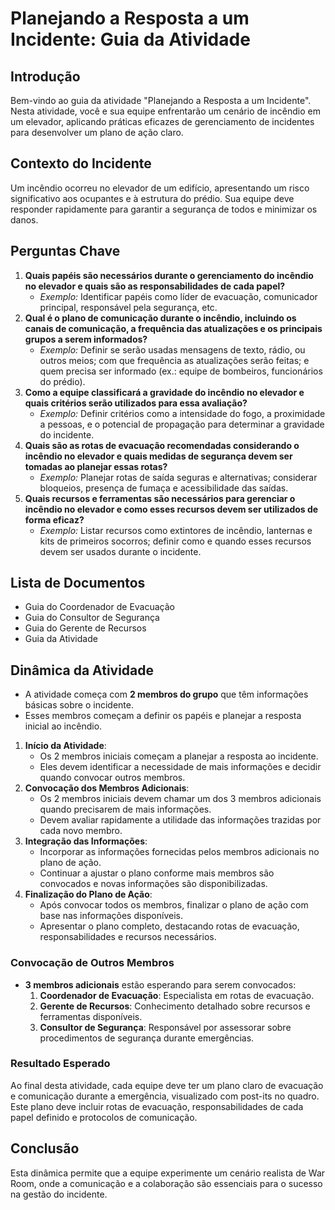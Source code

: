 # Planejando a Resposta a um Incidente: Guia da Atividade

## Introdução

Bem-vindo ao guia da atividade "Planejando a Resposta a um Incidente". Nesta atividade, você e sua equipe enfrentarão um cenário de incêndio em um elevador, aplicando práticas eficazes de gerenciamento de incidentes para desenvolver um plano de ação claro.

## Contexto do Incidente

Um incêndio ocorreu no elevador de um edifício, apresentando um risco significativo aos ocupantes e à estrutura do prédio. Sua equipe deve responder rapidamente para garantir a segurança de todos e minimizar os danos.

## Perguntas Chave

1. **Quais papéis são necessários durante o gerenciamento do incêndio no elevador e quais são as responsabilidades de cada papel?**
   - *Exemplo:* Identificar papéis como líder de evacuação, comunicador principal, responsável pela segurança, etc.
2. **Qual é o plano de comunicação durante o incêndio, incluindo os canais de comunicação, a frequência das atualizações e os principais grupos a serem informados?**
   - *Exemplo:* Definir se serão usadas mensagens de texto, rádio, ou outros meios; com que frequência as atualizações serão feitas; e quem precisa ser informado (ex.: equipe de bombeiros, funcionários do prédio).
3. **Como a equipe classificará a gravidade do incêndio no elevador e quais critérios serão utilizados para essa avaliação?**
   - *Exemplo:* Definir critérios como a intensidade do fogo, a proximidade a pessoas, e o potencial de propagação para determinar a gravidade do incidente.
4. **Quais são as rotas de evacuação recomendadas considerando o incêndio no elevador e quais medidas de segurança devem ser tomadas ao planejar essas rotas?**
   - *Exemplo:* Planejar rotas de saída seguras e alternativas; considerar bloqueios, presença de fumaça e acessibilidade das saídas.
5. **Quais recursos e ferramentas são necessários para gerenciar o incêndio no elevador e como esses recursos devem ser utilizados de forma eficaz?**
   - *Exemplo:* Listar recursos como extintores de incêndio, lanternas e kits de primeiros socorros; definir como e quando esses recursos devem ser usados durante o incidente.

## Lista de Documentos

- Guia do Coordenador de Evacuação
- Guia do Consultor de Segurança
- Guia do Gerente de Recursos
- Guia da Atividade

## Dinâmica da Atividade

- A atividade começa com **2 membros do grupo** que têm informações básicas sobre o incidente.
- Esses membros começam a definir os papéis e planejar a resposta inicial ao incêndio.

1. **Início da Atividade**:
   - Os 2 membros iniciais começam a planejar a resposta ao incidente.
   - Eles devem identificar a necessidade de mais informações e decidir quando convocar outros membros.
2. **Convocação dos Membros Adicionais**:
   - Os 2 membros iniciais devem chamar um dos 3 membros adicionais quando precisarem de mais informações.
   - Devem avaliar rapidamente a utilidade das informações trazidas por cada novo membro.
3. **Integração das Informações**:
   - Incorporar as informações fornecidas pelos membros adicionais no plano de ação.
   - Continuar a ajustar o plano conforme mais membros são convocados e novas informações são disponibilizadas.
4. **Finalização do Plano de Ação**:
   - Após convocar todos os membros, finalizar o plano de ação com base nas informações disponíveis.
   - Apresentar o plano completo, destacando rotas de evacuação, responsabilidades e recursos necessários.

### Convocação de Outros Membros

- **3 membros adicionais** estão esperando para serem convocados:
  1. **Coordenador de Evacuação**: Especialista em rotas de evacuação.
  2. **Gerente de Recursos**: Conhecimento detalhado sobre recursos e ferramentas disponíveis.
  3. **Consultor de Segurança**: Responsável por assessorar sobre procedimentos de segurança durante emergências.

### Resultado Esperado

Ao final desta atividade, cada equipe deve ter um plano claro de evacuação e comunicação durante a emergência, visualizado com post-its no quadro. Este plano deve incluir rotas de evacuação, responsabilidades de cada papel definido e protocolos de comunicação.

## Conclusão

Esta dinâmica permite que a equipe experimente um cenário realista de War Room, onde a comunicação e a colaboração são essenciais para o sucesso na gestão do incidente.
